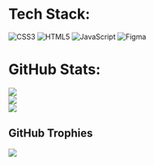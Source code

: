 


#  Tech Stack:
![CSS3](https://img.shields.io/badge/css3-%231572B6.svg?style=flat&logo=css3&logoColor=white) ![HTML5](https://img.shields.io/badge/html5-%23E34F26.svg?style=flat&logo=html5&logoColor=white) ![JavaScript](https://img.shields.io/badge/javascript-%23323330.svg?style=flat&logo=javascript&logoColor=%23F7DF1E) ![Figma](https://img.shields.io/badge/figma-%23F24E1E.svg?style=flat&logo=figma&logoColor=white) 
#  GitHub Stats:
![](https://github-readme-stats.vercel.app/api?username=vrw3n&theme=midnight-purple&hide_border=true&include_all_commits=true&count_private=true)<br/>
![](https://nirzak-streak-stats.vercel.app/?user=vrw3n&theme=midnight-purple&hide_border=true)<br/>
![](https://github-readme-stats.vercel.app/api/top-langs/?username=vrw3n&theme=midnight-purple&hide_border=true&include_all_commits=true&count_private=true&layout=compact)

##  GitHub Trophies
![](https://github-profile-trophy.vercel.app/?username=vrw3n&theme=dark&no-frame=true&no-bg=true&margin-w=4)

<!-- Proudly created with GPRM ( https://gprm.itsvg.in ) -->

